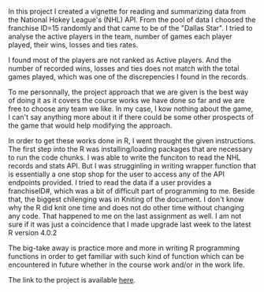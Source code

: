 In this project I created a vignette for reading and summarizing data from the National Hokey League's (NHL) API. From the pool of data I choosed the franchise ID=15 randomly 
and that came to be of the "Dallas Star". I tried to analyse the active players in the team, number of games each player played, their wins, losses and ties rates.

I found most of the players are not ranked as Active players. And the number of recorded wins, losses and ties does not match with the total games played, which was one of the 
discrepencies I found in the records.

To me personnally, the project approach that we are given is the best way of doing it as it covers the course works we have done so far and we are free to choose any team we like.
In my case, I kow nothing about the game, I can't say anything more about it if there could be some other prospects of the game that would help modifying the approach.

In order to get these works done in R, I went throught the given instructions. The first step into the R was installing/loading packages that are necessary to run the code chunks. I was able to write the 
funciton to read the NHL records and stats API. But I was strugginling in writing wrapper function that is essentially a one stop shop for the user to access any of the API endpoints provided. I tried to 
read the data if a user provides a franchiseID#, which was a bit of difficult part of programming to me. Beside that, the biggest chllenging was in Kniting of the document. I don't know why the R
did knit one time and does not do other time without changing any code. That happened to me on the last assignment as well. I am not sure if it was just a coincidence that I made 
upgrade last week to the latest  R version 4.0.2

The big-take away is practice more and more in writing R programming functions in order to get familiar with such kind of function which can be encountered in future whether
in the course work and/or in the work life. 

The link to the project is available [here](https://github.com/pratap-ad/Project-1-ST558/).
